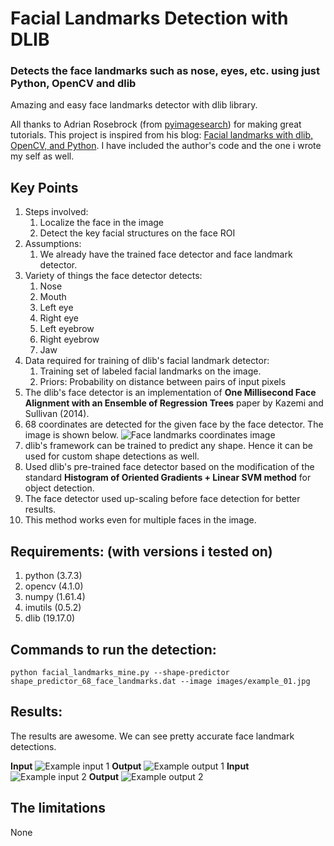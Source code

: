 # Facial Landmarks Detection with DLIB
### Detects the face landmarks such as nose, eyes, etc. using just Python, OpenCV and dlib

Amazing and easy face landmarks detector with dlib library.

All thanks to Adrian Rosebrock (from [pyimagesearch](https://www.pyimagesearch.com/)) for making
great tutorials. This project is inspired from his blog: [Facial landmarks with dlib, OpenCV, and Python](https://www.pyimagesearch.com/2017/04/03/facial-landmarks-dlib-opencv-python/). I have included the author's code and the one i wrote my self as well.

## **Key Points**
1. Steps involved:
    1. Localize the face in the image
    2. Detect the key facial structures on the face ROI
2. Assumptions:
    1. We already have the trained face detector and face landmark detector.
3. Variety of things the face detector detects:
    1. Nose
    2. Mouth
    3. Left eye
    4. Right eye
    5. Left eyebrow
    6. Right eyebrow
    7. Jaw
4. Data required for training of dlib's facial landmark detector:
    1. Training set of labeled facial landmarks on the image.
    2. Priors: Probability on distance between pairs of input pixels
5. The dlib's face detector is an implementation of **One Millisecond Face Alignment with an Ensemble of Regression Trees** paper by Kazemi and Sullivan (2014).
6. 68 coordinates are detected for the given face by the face detector. The image is shown below.
![Face landmarks coordinates image](images/facial_landmarks_68markup-768x619.jpg)
7. dlib's framework can be trained to predict any shape. Hence it can be used for custom shape detections as well.
8. Used dlib's pre-trained face detector based on the modification of the standard **Histogram of Oriented Gradients + Linear SVM method** for object detection.
9. The face detector used up-scaling before face detection for better results.
10. This method works even for multiple faces in the image.

 ## **Requirements: (with versions i tested on)**
 1. python          (3.7.3)
 2. opencv          (4.1.0)
 3. numpy           (1.61.4)
 4. imutils         (0.5.2)
 5. dlib            (19.17.0)

 ## **Commands to run the detection:**
 ```
python facial_landmarks_mine.py --shape-predictor shape_predictor_68_face_landmarks.dat --image images/example_01.jpg
```

## **Results:**
The results are awesome. We can see pretty accurate face landmark detections.

**Input**
![Example input 1](images/example_01.jpg)
**Output**
![Example output 1](images/output_01.jpg)
**Input**
![Example input 2](images/example_02.jpg)
**Output**
![Example output 2](images/output_02.jpg)



## **The limitations**
None
